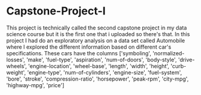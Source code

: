 # Capstone-Project-I

This project is technically called the second capstone project in my data science course but
it is the first one that i uploaded so there's that. In this project I had do an exploratory
analysis on a data set called Automobile where I explored the different information
based on different car's specifications. These cars have the columns 
['symboling', 'normalized-losses', 'make', 'fuel-type', 'aspiration',
'num-of-doors', 'body-style', 'drive-wheels', 'engine-location',
'wheel-base', 'length', 'width', 'height', 'curb-weight', 'engine-type',
'num-of-cylinders', 'engine-size', 'fuel-system', 'bore', 'stroke',
'compression-ratio', 'horsepower', 'peak-rpm', 'city-mpg', 'highway-mpg', 'price']

